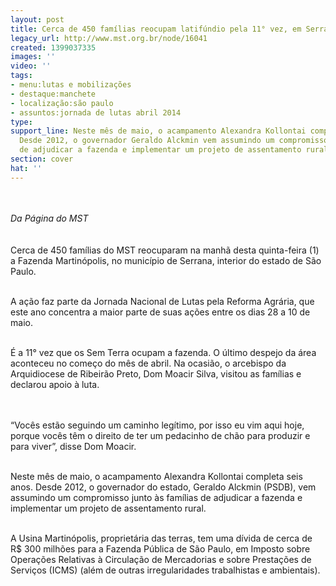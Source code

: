 ```yaml
---
layout: post
title: Cerca de 450 famílias reocupam latifúndio pela 11° vez, em Serrana (SP)
legacy_url: http://www.mst.org.br/node/16041
created: 1399037335
images: ''
video: ''
tags:
- menu:lutas e mobilizações
- destaque:manchete
- localização:são paulo
- assuntos:jornada de lutas abril 2014
type: 
support_line: Neste mês de maio, o acampamento Alexandra Kollontai completa seis anos.
  Desde 2012, o governador Geraldo Alckmin vem assumindo um compromisso junto às famílias
  de adjudicar a fazenda e implementar um projeto de assentamento rural.
section: cover
hat: ''
---
```

<p><br><em><br>Da Página do MST</em><br><br><br>Cerca de 450 famílias do MST reocuparam na manhã desta quinta-feira (1) a Fazenda Martinópolis, no município de Serrana, interior do estado de São Paulo.&nbsp;</p><p><br>A ação faz parte da Jornada Nacional de Lutas pela Reforma Agrária, que este ano concentra a maior parte de suas ações entre os dias 28 a 10 de maio.</p><div><br>É a 11° vez que os Sem Terra ocupam a fazenda. O último despejo da área aconteceu no começo do mês de abril. Na ocasião, o arcebispo da Arquidiocese de Ribeirão Preto, Dom Moacir Silva, visitou as famílias e declarou apoio à luta.</div><p><br><br>“Vocês estão seguindo um caminho legítimo, por isso eu vim aqui hoje, porque vocês têm o direito de ter um pedacinho de chão para produzir e para viver”, disse Dom Moacir.&nbsp;</p><p><br>Neste mês de maio, o acampamento Alexandra Kollontai completa seis anos. Desde 2012, o governador do estado, Geraldo Alckmin (PSDB), vem assumindo um compromisso junto às famílias de adjudicar a fazenda e implementar um projeto de assentamento rural.</p><p><br>A Usina Martinópolis, proprietária das terras, tem uma dívida de cerca de R$ 300 milhões para a Fazenda Pública de São Paulo, em Imposto sobre Operações Relativas à Circulação de Mercadorias e sobre Prestações de Serviços (ICMS) (além de outras irregularidades trabalhistas e ambientais).</p><p>&nbsp;</p><p>&nbsp;</p><p>&nbsp;</p>
